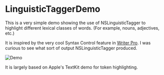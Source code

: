 LinguisticTaggerDemo
====================

This is a very simple demo showing the use of NSLinguisticTagger to highlight different lexical classes of words. (For example, nouns, adjectives, etc.)

It is inspired by the very cool Syntax Control feature in [Writer Pro](http://writer.pro). I was curious to see what sort of output NSLinguisticTagger produced.

![Demo](https://raw.github.com/TwoLivesLeft/LinguisticTaggerDemo/master/LinguisticTaggerSmall.gif)

It is largely based on Apple's TextKit demo for token highlighting.


